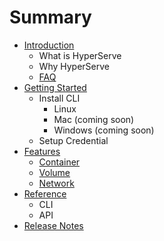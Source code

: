 # Summary

* [Introduction](README.md)
   * What is HyperServe
   * Why HyperServe
   * [FAQ](faq.md)
* [Getting Started](getting_started.md)
   * Install CLI
       * Linux
       * Mac (coming soon)
       * Windows (coming soon)
   * Setup Credential
* [Features](features.md)
   * [Container](container.md)
   * [Volume](volume.md)
   * [Network](network.md)
* [Reference](reference.md)
   * CLI
   * API
* [Release Notes](release_notes.md)

